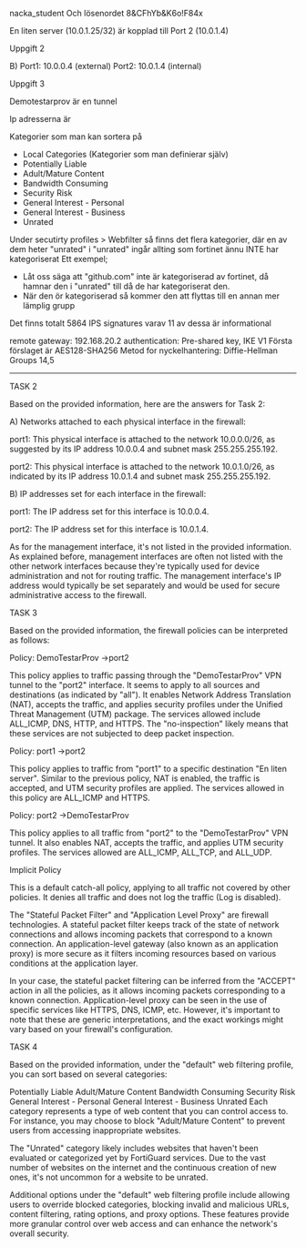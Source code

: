 nacka_student
Och lösenordet
8&CFhYb&K6o!F84x

En liten server (10.0.1.25/32) är kopplad till Port 2 (10.0.1.4)

Uppgift 2

B) Port1: 10.0.0.4 (external)
   Port2: 10.0.1.4 (internal)

Uppgift 3 

Demotestarprov är en tunnel

Ip adresserna är

Kategorier som man kan sortera på
* Local Categories (Kategorier som man definierar själv)
* Potentially Liable
* Adult/Mature Content
* Bandwidth Consuming
* Security Risk
* General Interest - Personal
* General Interest - Business
* Unrated

Under secutirty profiles > Webfilter så finns det flera kategorier, där en av dem heter "unrated"
i "unrated" ingår allting som fortinet ännu INTE har kategoriserat
Ett exempel; 
* Låt oss säga att "github.com" inte är kategoriserad av fortinet, då hamnar den i "unrated" till då de har kategoriserat den.
* När den ör kategoriserad så kommer den att flyttas till en annan mer lämplig grupp


Det finns totalt 5864 IPS signatures
varav 11 av dessa är informational

remote gateway: 192.168.20.2
authentication: Pre-shared key, IKE V1
Första förslaget är AES128-SHA256
Metod for nyckelhantering: Diffie-Hellman Groups 14,5


-------------------------------------
TASK 2

Based on the provided information, here are the answers for Task 2:

A) Networks attached to each physical interface in the firewall:

port1: This physical interface is attached to the network 10.0.0.0/26, as suggested by its IP address 10.0.0.4 and subnet mask 255.255.255.192.

port2: This physical interface is attached to the network 10.0.1.0/26, as indicated by its IP address 10.0.1.4 and subnet mask 255.255.255.192.

B) IP addresses set for each interface in the firewall:

port1: The IP address set for this interface is 10.0.0.4.

port2: The IP address set for this interface is 10.0.1.4.

As for the management interface, it's not listed in the provided information. As explained before, management interfaces are often not listed with the other network interfaces because they're typically used for device administration and not for routing traffic. The management interface's IP address would typically be set separately and would be used for secure administrative access to the firewall.

TASK 3

Based on the provided information, the firewall policies can be interpreted as follows:

Policy: DemoTestarProv →port2

This policy applies to traffic passing through the "DemoTestarProv" VPN tunnel to the "port2" interface. It seems to apply to all sources and destinations (as indicated by "all"). It enables Network Address Translation (NAT), accepts the traffic, and applies security profiles under the Unified Threat Management (UTM) package. The services allowed include ALL_ICMP, DNS, HTTP, and HTTPS. The "no-inspection" likely means that these services are not subjected to deep packet inspection.

Policy: port1 →port2

This policy applies to traffic from "port1" to a specific destination "En liten server". Similar to the previous policy, NAT is enabled, the traffic is accepted, and UTM security profiles are applied. The services allowed in this policy are ALL_ICMP and HTTPS.

Policy: port2 →DemoTestarProv

This policy applies to all traffic from "port2" to the "DemoTestarProv" VPN tunnel. It also enables NAT, accepts the traffic, and applies UTM security profiles. The services allowed are ALL_ICMP, ALL_TCP, and ALL_UDP.

Implicit Policy

This is a default catch-all policy, applying to all traffic not covered by other policies. It denies all traffic and does not log the traffic (Log is disabled).

The "Stateful Packet Filter" and "Application Level Proxy" are firewall technologies. A stateful packet filter keeps track of the state of network connections and allows incoming packets that correspond to a known connection. An application-level gateway (also known as an application proxy) is more secure as it filters incoming resources based on various conditions at the application layer.

In your case, the stateful packet filtering can be inferred from the "ACCEPT" action in all the policies, as it allows incoming packets corresponding to a known connection. Application-level proxy can be seen in the use of specific services like HTTPS, DNS, ICMP, etc. However, it's important to note that these are generic interpretations, and the exact workings might vary based on your firewall's configuration.

TASK 4 

Based on the provided information, under the "default" web filtering profile, you can sort based on several categories:

Potentially Liable
Adult/Mature Content
Bandwidth Consuming
Security Risk
General Interest - Personal
General Interest - Business
Unrated
Each category represents a type of web content that you can control access to. For instance, you may choose to block "Adult/Mature Content" to prevent users from accessing inappropriate websites.

The "Unrated" category likely includes websites that haven't been evaluated or categorized yet by FortiGuard services. Due to the vast number of websites on the internet and the continuous creation of new ones, it's not uncommon for a website to be unrated.

Additional options under the "default" web filtering profile include allowing users to override blocked categories, blocking invalid and malicious URLs, content filtering, rating options, and proxy options. These features provide more granular control over web access and can enhance the network's overall security.